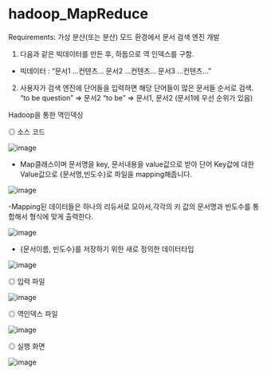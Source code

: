 # hadoop_MapReduce

Requirements:
가상 분산(또는 분산) 모드 환경에서 문서 검색 엔진 개발

1) 다음과 같은 빅데이터를 만든 후, 하둡으로 역 인덱스를 구함.
- 빅데이터 : “문서1 …컨텐츠… 문서2 …컨텐츠… 문서3 …컨텐츠…”

2) 사용자가 검색 엔진에 단어들을 입력하면 해당 단어들이 많은 문서들 순서로 검색.
“to be question” => 문서2
“to be” => 문서1, 문서2   (문서1에 우선 순위가 있음)




Hadoop을 통한 역인덱싱

◎ 소스 코드

![image](https://user-images.githubusercontent.com/34965935/43256997-71ceb364-9109-11e8-914e-ac3c5a564ff7.png)
 - Map클래스이며 문서명을 key, 문서내용을 value값으로 받아 단어 Key값에 대한 Value값으로 {문서명,빈도수}로 파일을 mapping해줍니다.


![image](https://user-images.githubusercontent.com/34965935/43257018-88a62b80-9109-11e8-84cc-99380a5f6e47.png)

-Mapping된 데이터들은 하나의 리듀서로 모아서,각각의 키 값의 문서명과 빈도수를 통합해서 형식에 맞게 출력한다.


![image](https://user-images.githubusercontent.com/34965935/43257038-9a4c7358-9109-11e8-9e41-5a8be1979152.png)

- {문서이름, 빈도수}를 저장하기 위한 새로 정의한 데이터타입

![image](https://user-images.githubusercontent.com/34965935/43257046-a148c936-9109-11e8-8f63-0d0f7931dd3a.png)

◎ 입력 파일

![image](https://user-images.githubusercontent.com/34965935/43257053-a759ed6e-9109-11e8-9543-9a5883491f5e.png)

◎ 역인덱스 파일

![image](https://user-images.githubusercontent.com/34965935/43257066-ad33f888-9109-11e8-8ca4-f381ea6576b6.png)

◎ 실행 화면

![image](https://user-images.githubusercontent.com/34965935/43257070-b1d04acc-9109-11e8-8b87-0ce787564f40.png)
